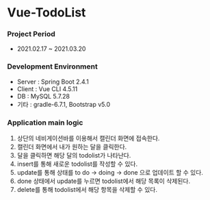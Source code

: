 # **Vue-TodoList**
### Project Period
- 2021.02.17 ~  2021.03.20
### Development Environment
- Server : Spring Boot 2.4.1
- Client : Vue CLI 4.5.11
- DB : MySQL 5.7.28
- 기타 : gradle-6.7.1, Bootstrap v5.0
### Application main logic
1. 상단의 네비게이션바를 이용해서 캘린더 화면에 접속한다.
2. 캘린더 화면에서 내가 원하는 달을 클릭한다.
3. 달을 클릭하면 해당 달의 todolist가 나타난다.
4. insert를 통해 새로운 todolist를 작성할 수 있다.
5. update를 통해 상태를 to do -> doing -> done 으로 업데이트 할 수 있다.
6. done 상태에서 update를 누르면 todolist에서 해당 목록이 삭제된다.
7. delete를 통해 todolist에서 해당 항목을 삭제할 수 있다.
